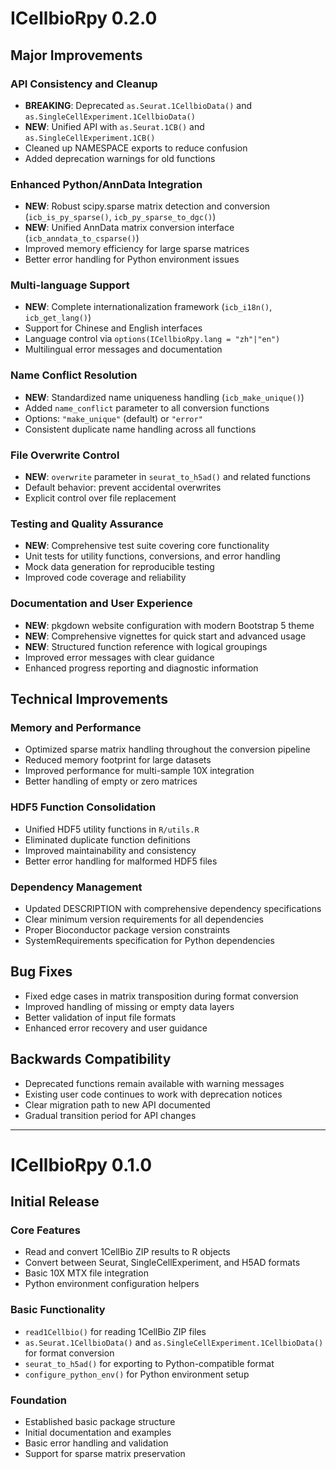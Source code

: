 # ICellbioRpy 0.2.0

## Major Improvements

### API Consistency and Cleanup
* **BREAKING**: Deprecated `as.Seurat.1CellbioData()` and `as.SingleCellExperiment.1CellbioData()` 
* **NEW**: Unified API with `as.Seurat.1CB()` and `as.SingleCellExperiment.1CB()`
* Cleaned up NAMESPACE exports to reduce confusion
* Added deprecation warnings for old functions

### Enhanced Python/AnnData Integration
* **NEW**: Robust scipy.sparse matrix detection and conversion (`icb_is_py_sparse()`, `icb_py_sparse_to_dgc()`)
* **NEW**: Unified AnnData matrix conversion interface (`icb_anndata_to_csparse()`)
* Improved memory efficiency for large sparse matrices
* Better error handling for Python environment issues

### Multi-language Support
* **NEW**: Complete internationalization framework (`icb_i18n()`, `icb_get_lang()`)
* Support for Chinese and English interfaces
* Language control via `options(ICellbioRpy.lang = "zh"|"en")`
* Multilingual error messages and documentation

### Name Conflict Resolution
* **NEW**: Standardized name uniqueness handling (`icb_make_unique()`)
* Added `name_conflict` parameter to all conversion functions
* Options: `"make_unique"` (default) or `"error"`
* Consistent duplicate name handling across all functions

### File Overwrite Control
* **NEW**: `overwrite` parameter in `seurat_to_h5ad()` and related functions
* Default behavior: prevent accidental overwrites
* Explicit control over file replacement

### Testing and Quality Assurance
* **NEW**: Comprehensive test suite covering core functionality
* Unit tests for utility functions, conversions, and error handling
* Mock data generation for reproducible testing
* Improved code coverage and reliability

### Documentation and User Experience
* **NEW**: pkgdown website configuration with modern Bootstrap 5 theme
* **NEW**: Comprehensive vignettes for quick start and advanced usage
* **NEW**: Structured function reference with logical groupings
* Improved error messages with clear guidance
* Enhanced progress reporting and diagnostic information

## Technical Improvements

### Memory and Performance
* Optimized sparse matrix handling throughout the conversion pipeline
* Reduced memory footprint for large datasets
* Improved performance for multi-sample 10X integration
* Better handling of empty or zero matrices

### HDF5 Function Consolidation
* Unified HDF5 utility functions in `R/utils.R`
* Eliminated duplicate function definitions
* Improved maintainability and consistency
* Better error handling for malformed HDF5 files

### Dependency Management
* Updated DESCRIPTION with comprehensive dependency specifications
* Clear minimum version requirements for all dependencies
* Proper Bioconductor package version constraints
* SystemRequirements specification for Python dependencies

## Bug Fixes
* Fixed edge cases in matrix transposition during format conversion
* Improved handling of missing or empty data layers
* Better validation of input file formats
* Enhanced error recovery and user guidance

## Backwards Compatibility
* Deprecated functions remain available with warning messages
* Existing user code continues to work with deprecation notices
* Clear migration path to new API documented
* Gradual transition period for API changes

---

# ICellbioRpy 0.1.0

## Initial Release

### Core Features
* Read and convert 1CellBio ZIP results to R objects
* Convert between Seurat, SingleCellExperiment, and H5AD formats
* Basic 10X MTX file integration
* Python environment configuration helpers

### Basic Functionality
* `read1Cellbio()` for reading 1CellBio ZIP files
* `as.Seurat.1CellbioData()` and `as.SingleCellExperiment.1CellbioData()` for format conversion
* `seurat_to_h5ad()` for exporting to Python-compatible format
* `configure_python_env()` for Python environment setup

### Foundation
* Established basic package structure
* Initial documentation and examples
* Basic error handling and validation
* Support for sparse matrix preservation


